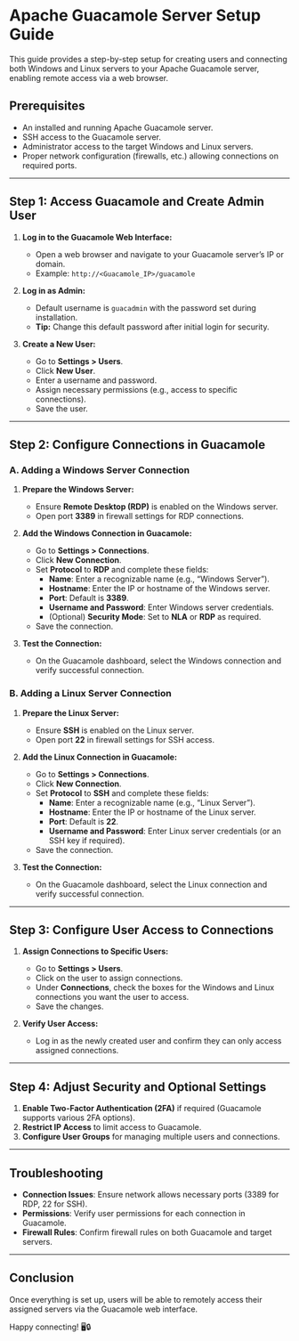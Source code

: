 # Apache Guacamole Server Setup Guide

This guide provides a step-by-step setup for creating users and connecting both Windows and Linux servers to your Apache Guacamole server, enabling remote access via a web browser.

## Prerequisites

- An installed and running Apache Guacamole server.
- SSH access to the Guacamole server.
- Administrator access to the target Windows and Linux servers.
- Proper network configuration (firewalls, etc.) allowing connections on required ports.

---

## Step 1: Access Guacamole and Create Admin User

1. **Log in to the Guacamole Web Interface:**
   - Open a web browser and navigate to your Guacamole server’s IP or domain.
   - Example: `http://<Guacamole_IP>/guacamole`

2. **Log in as Admin:**
   - Default username is `guacadmin` with the password set during installation.
   - **Tip:** Change this default password after initial login for security.

3. **Create a New User:**
   - Go to **Settings > Users**.
   - Click **New User**.
   - Enter a username and password.
   - Assign necessary permissions (e.g., access to specific connections).
   - Save the user.

---

## Step 2: Configure Connections in Guacamole

### A. Adding a Windows Server Connection

1. **Prepare the Windows Server:**
   - Ensure **Remote Desktop (RDP)** is enabled on the Windows server.
   - Open port **3389** in firewall settings for RDP connections.

2. **Add the Windows Connection in Guacamole:**
   - Go to **Settings > Connections**.
   - Click **New Connection**.
   - Set **Protocol** to **RDP** and complete these fields:
     - **Name**: Enter a recognizable name (e.g., “Windows Server”).
     - **Hostname**: Enter the IP or hostname of the Windows server.
     - **Port**: Default is **3389**.
     - **Username and Password**: Enter Windows server credentials.
     - (Optional) **Security Mode**: Set to **NLA** or **RDP** as required.
   - Save the connection.

3. **Test the Connection:**
   - On the Guacamole dashboard, select the Windows connection and verify successful connection.

### B. Adding a Linux Server Connection

1. **Prepare the Linux Server:**
   - Ensure **SSH** is enabled on the Linux server.
   - Open port **22** in firewall settings for SSH access.

2. **Add the Linux Connection in Guacamole:**
   - Go to **Settings > Connections**.
   - Click **New Connection**.
   - Set **Protocol** to **SSH** and complete these fields:
     - **Name**: Enter a recognizable name (e.g., “Linux Server”).
     - **Hostname**: Enter the IP or hostname of the Linux server.
     - **Port**: Default is **22**.
     - **Username and Password**: Enter Linux server credentials (or an SSH key if required).
   - Save the connection.

3. **Test the Connection:**
   - On the Guacamole dashboard, select the Linux connection and verify successful connection.

---

## Step 3: Configure User Access to Connections

1. **Assign Connections to Specific Users:**
   - Go to **Settings > Users**.
   - Click on the user to assign connections.
   - Under **Connections**, check the boxes for the Windows and Linux connections you want the user to access.
   - Save the changes.

2. **Verify User Access:**
   - Log in as the newly created user and confirm they can only access assigned connections.

---

## Step 4: Adjust Security and Optional Settings

1. **Enable Two-Factor Authentication (2FA)** if required (Guacamole supports various 2FA options).
2. **Restrict IP Access** to limit access to Guacamole.
3. **Configure User Groups** for managing multiple users and connections.

---

## Troubleshooting

- **Connection Issues**: Ensure network allows necessary ports (3389 for RDP, 22 for SSH).
- **Permissions**: Verify user permissions for each connection in Guacamole.
- **Firewall Rules**: Confirm firewall rules on both Guacamole and target servers.

---

## Conclusion

Once everything is set up, users will be able to remotely access their assigned servers via the Guacamole web interface.

Happy connecting! 🖥️🔒

